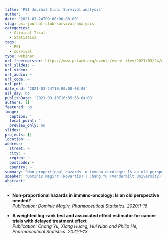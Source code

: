 ```yaml
---
title: 'PSI Journal Club: Survival Analysis'
author: ''
date: '2021-03-24T09:00:00-08:00'
slug: psi-journal-club-survival-analysis
categories:
  - Clinical Trial
  - Statistics
tags:
  - PSI
  - survival
type: webinar
url_freeregister: https://www.psiweb.org/events/event-item/2021/03/24/default-calendar/psi-journal-club-survival-analysis
url_slides: ~
url_video: ~
url_audio: ~
url_code: ~
url_pdf: ~
date_end: '2021-03-24T10:00:00-08:00'
all_day: no
publishDate: '2021-03-10T16:35:53-08:00'
authors: []
featured: no
image:
  caption: ''
  focal_point: ''
  preview_only: no
slides: ''
projects: []
location: ~
address:
  street: ~
  city: ~
  region: ~
  postcode: ~
  country: ~
summary: "Non-proportional hazards in immuno-oncology: Is an old perspective needed?; A weighted log-rank test and associated effect estimator for cancer trials with delayed treatment effect."
speaker: "Dominic Magirr (Novartis) | Chang Yu (Vanderbilt University)"
abstract: 
---
```

<!--more-->
- **Non‐proportional hazards in immuno‐oncology: Is an old perspective needed?**  
*Publication: Dominic Magirr, Pharmaceutical Statistics. 2020;1-16*  

- **A weighted log‐rank test and associated effect estimator for cancer trials with delayed treatment effect**  
*Publication: Chang Yu, Xiang Huang, Hui Nian and Philip He, Pharmaceutical Statistics. 2021;1-23*  
